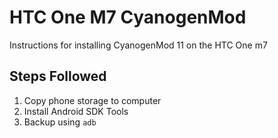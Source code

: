 HTC One M7 CyanogenMod
======================

Instructions for installing CyanogenMod 11 on the HTC One m7

## Steps Followed

1. Copy phone storage to computer
2. Install Android SDK Tools
3. Backup using `adb`
